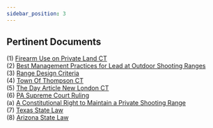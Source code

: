 ```yaml
---
sidebar_position: 3
---
```


## Pertinent Documents

(1) [Firearm Use on Private Land CT](https://common-sense-sport-shooting.s3.us-east-1.amazonaws.com/2022-R-0222.pdf)\
(2) [Best Management Practices for Lead at Outdoor Shooting Ranges](https://common-sense-sport-shooting.s3.us-east-1.amazonaws.com/bestManagmentPracticesForLeadOutdoorShootingRanges.pdf)\
(3) [Range Design Criteria](https://common-sense-sport-shooting.s3.us-east-1.amazonaws.com/Range_Design_Criteria.pdf%5C)\
(4) [Town Of Thompson CT](https://common-sense-sport-shooting.s3.us-east-1.amazonaws.com/townOfThompson.pdf)\
(5) [The Day Article New London CT](https://common-sense-sport-shooting.s3.us-east-1.amazonaws.com/How+close+is+too+close_+Montville+residents+compl%E2%80%A6.pdf)\
(6) [PA Supreme Court Ruling](https://common-sense-sport-shooting.s3.us-east-1.amazonaws.com/PA+Supreme+Court+sides+with+Stroud+Township+over+ban+of+backyard+gun+range.pdf)\
(a) [A Constitutional Right to Maintain a Private Shooting Range](https://common-sense-sport-shooting.s3.us-east-1.amazonaws.com/A+Constitutional+Right+to+Maintain+a+Private+Shooting+Range_+_+Duke+Center+for+Firearms+Law.pdf)\
(7) [Texas State Law](https://common-sense-sport-shooting.s3.us-east-1.amazonaws.com/Texas+Local+Government+Code+Section+229.002+%E2%80%93+Regulation+of+Discharge+of+Weapon.pdf)\
(8) [Arizona State Law](https://common-sense-sport-shooting.s3.us-east-1.amazonaws.com/shannonLawArizona.pdf)
